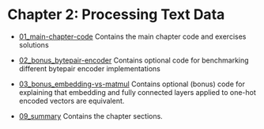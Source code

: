 # Chapter 2: Processing Text Data

- [01_main-chapter-code](01_main-chapter-code) Contains the main chapter code and exercises solutions
- [02_bonus_bytepair-encoder](02_bonus_bytepair-encoder) Contains optional code for benchmarking different bytepair encoder implementations
- [03_bonus_embedding-vs-matmul](03_bonus_embedding-vs-matmul) Contains optional (bonus) code for explaining that embedding and fully connected layers applied to one-hot encoded vectors are equivalent.

- [09_summary](09_summary) Contains the chapter sections.